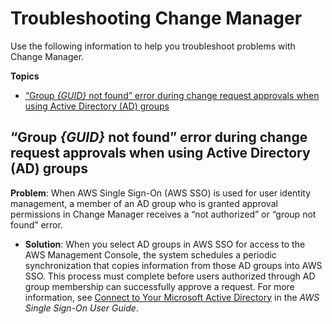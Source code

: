# Troubleshooting Change Manager<a name="change-manager-troubleshooting"></a>

Use the following information to help you troubleshoot problems with Change Manager\.

**Topics**
+ [“Group *\{GUID\}* not found” error during change request approvals when using Active Directory \(AD\) groups](#change-manager-troubleshooting-sso)

## “Group *\{GUID\}* not found” error during change request approvals when using Active Directory \(AD\) groups<a name="change-manager-troubleshooting-sso"></a>

**Problem**: When AWS Single Sign\-On \(AWS SSO\) is used for user identity management, a member of an AD group who is granted approval permissions in Change Manager receives a “not authorized” or “group not found” error\.
+ **Solution**: When you select AD groups in AWS SSO for access to the AWS Management Console, the system schedules a periodic synchronization that copies information from those AD groups into AWS SSO\. This process must complete before users authorized through AD group membership can successfully approve a request\. For more information, see [Connect to Your Microsoft Active Directory](https://docs.aws.amazon.com/singlesignon/latest/userguide/manage-your-identity-source-ad.html) in the *AWS Single Sign\-On User Guide*\.